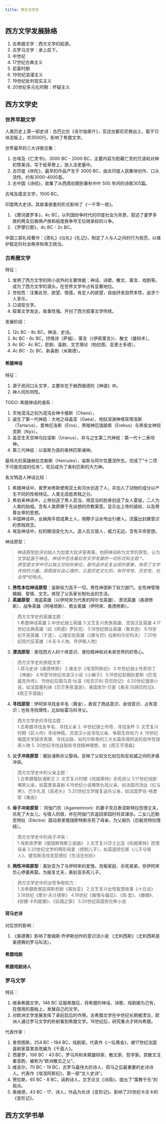 ```yaml
---
title: 西方文学史
---
```


## 西方文学发展脉络

1. 古希腊文学：西方文学的起源。
2. 古罗马文学：承上启下。
3. 中世纪
4. 17世纪古典主义
5. 启蒙时期
6. 19世纪浪漫主义
7. 19世纪批判现实主义
8. 20世纪多元化时期：怀疑主义

## 西方文学史 

### 世界早期文学 

人类历史上第一部史诗：古巴比伦《吉尔伽美什》，亚述古都尼尼微出土，载于12块泥板上，共3500行。影响了希腊文学。

世界最早的三大诗歌总集：
1. 古埃及《亡灵书》，3000 BC - 2000 BC，主要内容为慰藉亡灵的咒语和对神的赞美诗。写于纸草卷上，放入法老墓中。
2. 古印度《吠陀》，最早的作品产生于 3000 BC，由古印度人民集体创作、口头流传。约有3000-4000首。
3. 古中国《诗经》，收集了从西周初期到春秋中叶 500  年间的诗歌305篇。

古埃及箴言文学，1500 BC。

印度两大史诗。其故事嵌套的形式影响了《一千零一夜》。
1. 《摩诃婆罗多》，4c BC，以列国纷争时代的印度社会为背景，叙述了婆罗多族的两支后裔俱卢族和般度族争夺王位继承权的斗争。
2. 《罗摩衍那》，4c BC - 2c BC。

中国三部礼经著作：《周礼》《仪礼》《礼记》，制定了人与人之间的行为规范，以维护稳定的社会秩序和帝王统治。

### 古希腊文学

特征：
1. 发明了西方文学的除小说外的主要体裁：神话、诗歌、散文、寓言、戏剧等。成为了西方文学的源头，在世界文学中占有显著地位。 
2. 世俗性：注重此世、欲望、情感。肯定人的欲望，自由抒发自然本性，追求个人享乐。
3. 口语型文学。
4. 叙事文学发达，故事性强。开创了西方叙事文学传统。

发展阶段：
1. 12c BC - 8c BC，神话、史诗。
2. 8c BC - 6c BC，抒情诗（萨福）、寓言（《伊索寓言》）、散文（雄辩术）。
3. 6c BC- 4c BC，悲剧、喜剧、文艺理论（柏拉图、亚里士多德）。
4. 4c BC - 2c BC，新喜剧（米南德）。

#### 希腊神话

特征：
1. 源于民间口头文学，主要存在于赫西俄德的《神谱》中。
2. 神人同形同性。

TODO: 希腊神话的谱系：
1. 天地混沌之初为混沌女神卡俄斯（Chaos）。
2. 诞生了第一代神祇：大地之母盖亚（Gaea）、地狱深渊神塔耳塔洛斯（Tartarus）、爱神厄洛斯（Eros）、黑暗神厄瑞玻斯（Erebus）与黑夜女神倪克斯（Nyx）。
3. 盖亚生天空神乌拉诺斯（Uranus），并与之生第二代神祇：第一代十二泰坦神。
4. 第三代神祇：以宙斯为首的奥林匹斯诸神。

最伟大的英雄赫拉克勒斯（Hercules），宙斯与阿尔克墨涅所生。完成了“十二项不可能完成的任务”。死后成为了奥利匹斯的大力神。

各文明造人神话比较：
1. 希腊神话中，普罗米修斯使用泥土和河水创造了人，并加入了动物的成分以产生不同的性格特征。人类无高低贵贱之分。
2. 希伯来神话中，上帝创造了男人亚当，用亚当的肋骨创造了女人夏娃，二人为人类的始祖。含有人类原罪于先设想的宗教寓意。显示出上帝的威权、以及男尊女卑的思想。
3. 中国神话中，女娲用手捏成黄土人，用鞭子沾水甩出引绠人。流露出封建意识的贵贱观念。
4. 埃及神话中，拉的眼泪变化为人。造人后又毁人，威力无边，含有天命思想。

神话原型：
> 神话原型批评创始人为加拿大批评家弗莱。他把神话称为文学的原型，认为文学起源于神话，**神话中包含着后世文学发展的一切形式和主题*   *。<br>
> 原型是文学中可以独立交际的单位，是作品中反复出现的意象，体现了文学传统的力量。其既是社会心理的，又是历史文化的。有**符号性、历史性、社会性**的特点。
1. **男性本位神话原型**：宙斯权力高于一切，男性神垄断了权力部门，女性神管理婚姻、爱情、文艺。体现了父系家长制社会的生活。
2. **英雄原型**：海盗英雄（以伊阿宋为代表的阿尔戈英雄）、漂流英雄（奥德修斯）、战争英雄（阿喀琉斯）、商业英雄（伊阿宋、奥德修斯）。
  > 西方文学史的英雄主题：<br>
  > 1.希腊神话英雄 2.中世纪骑士英雄 3.文艺复兴贵族英雄、流浪汉反英雄 4.17世纪古典英雄（如《熙德》罗狄克） 5.18世纪商业英雄（鲁宾逊） 6.19世纪平民英雄（于连）、心理实验英雄（《罪与罚》拉斯科尔尼科夫） 7.20世纪现代反英雄（卡夫卡人物、乔伊斯人物）
3. **漂流原型**：表现西方人的个体意识、冒险精神和对未来世界的好奇心。
  > 西方文学史的旅程文学：<br>
  > 1.荷马史诗《奥德修斯》 2.维吉尔《埃涅阿斯纪》 3.中世纪骑士传奇但丁《神曲》 4.16至18世纪流浪汉小说《小癞子》 5.19世纪前期狄更斯《匹克威克外传》、19世纪后期马克·吐温《哈克贝利·芬历险记》 6.20世纪漫游小说，如法国塞利纳《茫茫黑夜漫游》、美国索尔·贝娄《奥吉·玛琪历险记》、《雨王亨德森》
4. **寻找原型**：伊阿宋寻找金羊毛（黄金），表现了商品意识、金钱意识、占有意识；也有寻找理性，比如帖雷马科寻父。
  > 西方文学史的寻找主题：<br>
  > 1.古希腊寻找金羊毛、寻找父亲 2. 中世纪骑士传奇，寻找圣杯 3. 文艺复兴时期《巨人传》寻找神瓶，流浪汉小说寻找父亲、争取生存权力 4. 19世纪俄国文学探求真理、寻找出路，如托尔斯泰的三大长篇系哦阿说的自传性探索人物 5. 20世纪寻找自我和寻找精神理想，如《雨王亨德森》
5. **父子冲突原型**：俄狄浦斯杀父娶母。反映了父权文化权位和反权威之间的矛盾冲突。
  > 西方文学史中的父亲主题：<br>
  > 1.古希腊俄狄浦斯王 2. 文艺复兴时期《哈姆莱特》杀死叔父 3.17世纪戏剧嘲笑父亲，如莫里哀喜剧 4.19世纪小说嘲笑仇视父亲，如法国司汤达《红与黑》、巴尔扎克《高老头》 5.20世纪文学报复追杀父亲，如法国罗伯-格里耶《橡皮》
6. **母子冲突原型**： 阿伽门农（Agamemnon）的妻子克吕泰涅斯特拉怨恨丈夫，杀死了大女儿，与情人同居，并在阿伽门农返回家园时将其谋杀。二女儿厄勒克特拉（Electra）鼓动弟弟俄瑞斯特斯杀死了母亲，为父报仇（厄勒克特拉情结）。 
  > 西方文学史中的母子冲突：<br>
  > 1.埃斯库罗斯《俄瑞斯特斯三部曲》 2.文艺复兴莎士比亚《哈姆莱特》怨恨母亲 3.20世纪文学的畸形母爱（控制儿子），如英国劳伦斯《儿子与情人》、捷克斯洛伐克昆德拉《生活在别处》
8. **两性冲突原型**：美狄亚为了与伊阿宋的爱情，背叛家庭、杀死弟弟，但伊阿宋负心停妻再娶。为报复丈夫，美狄亚杀死儿子。
  > 西方文学史中的女性争取权力：<br>
  > 1.古希腊欧里庇得斯悲剧《美狄亚》 2.文艺复兴女性智慧故事《十日谈》 3.18世纪《摩尔·夫兰德斯》 4.19世纪《傲慢与偏见》、《简·爱》、《娜娜》、《安娜·卡列妮娜》、《玩偶之家》 5.20世纪英国劳伦斯小说

#### 荷马史诗

对后世的影响：
1. 《奥德赛》影响了詹姆斯·乔伊斯创作的意识流小说 《尤利西斯》（尤利西斯是奥德赛的罗马叫法）。

#### 希腊戏剧

#### 希腊戏剧诗人


### 罗马文学

特征：
1. 继承希腊文学。146 BC 征服希腊后，将希腊的神话、诗歌、戏剧据为己有，在借用的基础上，发展自己的文学。
2. 对欧洲文学发展发挥了承前启后的作用。古希腊文学在中世纪长期被湮没，欧洲人通过罗马文学的折射看到希腊文学。18世纪后，研究重点才转向希腊。

代表作家：
1. 普劳图斯，254 BC - 184 BC，戏剧家。代表作《一坛黄金》，被17世纪法国喜剧家莫里哀改编为《千面人》。
2. 西塞罗，106 BC - 43 BC，罗马共和末期雄辩家、散文家、哲学家。其散文注重音韵，被称为“欧洲散文之父”。
3. 维吉尔，70 BC - 19 BC，古罗马最伟大的诗人、荷马之后最重要的史诗诗人。代表作《埃涅阿斯纪》，第一部“文人史诗”。
4. 贺拉斯，65 BC - 8 BC，讽刺诗人，文艺论文《诗简》，提出了“寓教于乐”的观点。
5. 奥维德，43 BC - 17，诗人，作品为长诗《变形记》。影响了20世纪卡夫卡的《变形记》。 



## 西方文学书单
